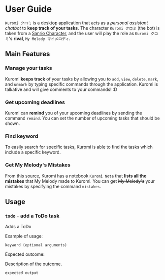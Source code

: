 # User Guide

`Kuromi クロミ` is a desktop application that acts as a *personal assistant chatbot* to **keep track of your tasks**. The character `Kuromi クロミ` (the bot) is taken from a [Sanrio Character](https://www.sanrio.com/collections/kuromi), and the user will play the role as `Kuromi クロミ`'s **rival**, `My Melody マイメロディ`.

## Main Features 

### Manage your tasks

Kuromi **keeps track** of your tasks by allowing you to `add`, `view`, `delete`, `mark`, and `unmark` by typing specific commands through the application. Kuromi is talkative and will give comments to your commands! :D

### Get upcoming deadlines

Kuromi can **remind** you of your upcoming deadlines by sending the command `remind`. You can set the number of upcoming tasks that should be shown.

### Find keyword

To easily search for specific tasks, Kuromi is able to find the tasks which include a specific keyword.

### Get My Melody's Mistakes

From this [source](https://hellokitty.fandom.com/wiki/Kuromi#With_Friends_and_Family), Kuromi has a notebook `Kuromi Note` that **lists all the mistakes** that My Melody made to Kuromi. You can get ~~My Melody's~~ your mistakes by specifying the command `mistakes`.

## Usage

### `todo` - add a ToDo task

Adds a ToDo

Example of usage: 

`keyword (optional arguments)`

Expected outcome:

Description of the outcome.

```
expected output
```
